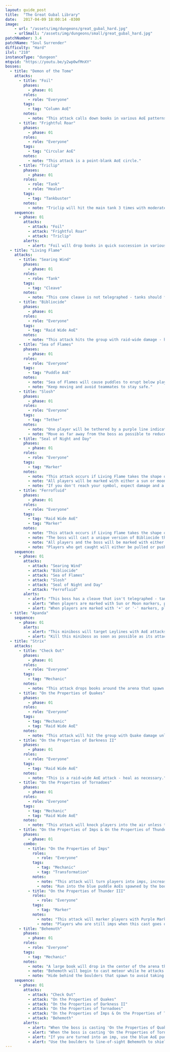 ```yaml
---
layout: guide_post
title:  "The Great Gubal Library"
date:   2017-04-09 18:00:14 -0300
image:
    - url: "/assets/img/dungeons/great_gubal_hard.jpg"
    - urlSmall: "/assets/img/dungeons/small/great_gubal_hard.jpg"
patchNumber: 3.4
patchName: "Soul Surrender"
difficulty: "Hard"
ilvl: "210"
instanceType: "dungeon"
mtqvid: "https://youtu.be/y2wp0wfMnXY"
bosses:
  - title: "Demon of the Tome"
    attacks:
      - title: "Foil"
        phases:
          - phase: 01
        roles:
          - role: "Everyone"
        tags:
          - tag: "Column AoE"
        notes:
          - note: "This attack calls down books in various AoE patterns - dodge as necessary."
      - title: "Frightful Roar"
        phases:
          - phase: 01
        roles:
          - role: "Everyone"
        tags:
          - tag: "Circular AoE"
        notes:
          - note: "This attack is a point-blank AoE circle."
      - title: "Triclip"
        phases:
          - phase: 01
        roles:
          - role: "Tank"
          - role: "Healer"
        tags:
          - tag: "Tankbuster"
        notes:
          - note: "Triclip will hit the main tank 3 times with moderate damage - cooldown and heal as necessary."
    sequence:
      - phase: 01
        attacks:
          - attack: "Foil"
          - attack: "Frightful Roar"
          - attack: "Triclip"
        alerts:
          - alert: "Foil will drop books in quick succession in various AoE patterns - expect to move quickly."
  - title: "Living Flame"
    attacks:
      - title: "Searing Wind"
        phases:
          - phase: 01
        roles:
          - role: "Tank"
        tags:
          - tag: "Cleave"
        notes:
          - note: "This cone cleave is not telegraphed - tanks should face the boss away from the rest of the group."
      - title: "Bibliocide"
        phases:
          - phase: 01
        roles:
          - role: "Everyone"
        tags:
          - tag: "Raid Wide AoE"
        notes:
          - note: "This attack hits the group with raid-wide damage - heal as necessary."
      - title: "Sea of Flames"
        phases:
          - phase: 01
        roles:
          - role: "Everyone"
        tags:
          - tag: "Puddle AoE"
        notes:
          - note: "Sea of Flames will cause puddles to erupt below players in succession."
          - note: "Keep moving and avoid teammates to stay safe."
      - title: "Slosh"
        phases:
          - phase: 01
        roles:
          - role: "Everyone"
        tags:
          - tag: "Tether"
        notes:
          - note: "One player will be tethered by a purple line indicating that the boss is about to charge them."
          - note: "Move as far away from the boss as possible to reduce damage - other players be sure to not get caught in the middle of the charge."
      - title: "Seal of Night and Day"
        phases:
          - phase: 01
        roles:
          - role: "Everyone"
        tags:
          - tag: "Marker"
        notes:
          - note: "This attack occurs if Living Flame takes the shape of a <strong>HAND</strong>."
          - note: "All players will be marked with either a sun or moon marker - players should run to the corresponding spot on the floor that contains their marker."
          - note: "If you don't reach your symbol, expect damage and a vulnerability debuff."
      - title: "Ferrofluid"
        phases:
          - phase: 01
        roles:
          - role: "Everyone"
        tags:
          - tag: "Raid Wide AoE"
          - tag: "Marker"
        notes:
          - note: "This attack occurs if Living Flame takes the shape of a <strong>TORNADO</strong>."
          - note: "The boss will cast a unique version of Bibliocide that will place fire in both the middle and around the edge of the arena."
          - note: "All players and the boss will be marked with either a '+' or '-' marker - players who match the boss should move towards him, while players who have the opposite symbol should get as far away as possible."
          - note: "Players who get caught will either be pulled or pushed into the fire."
    sequence:
      - phase: 01
        attacks:
          - attack: "Searing Wind"
          - attack: "Bibliocide"
          - attack: "Sea of Flames"
          - attack: "Slosh"
          - attack: "Seal of Night and Day"
          - attack: "Ferrofluid"
        alerts:
          - alert: "This boss has a cleave that isn't telegraphed - tanks should keep him facing away at all times."
          - alert: "When players are marked with Sun or Moon markers, position yourselves on the corresponding symbol on the floor."
          - alert: "When players are marked with '+' or '-' markers, players who match the boss' symbol should run towards him, while everyone else runs as far away as possible."
  - title: "Apanda"
    sequence:
      - phase: 01
        alerts:
          - alert: "This miniboss will target Leylines with AoE attacks."
          - alert: "Kill this miniboss as soon as possible as its attack increases over time."
  - title: "Strix"
    attacks:
      - title: "Check Out"
        phases:
          - phase: 01
        roles:
          - role: "Everyone"
        tags:
          - tag: "Mechanic"
        notes:
          - note: "This attack drops books around the arena that spawn circular AoEs - make note of their locations as they will be used to counteract mechanics later in the fight."
      - title: "On the Properties of Quakes"
        phases:
          - phase: 01
        roles:
          - role: "Everyone"
        tags:
          - tag: "Mechanic"
          - tag: "Raid Wide AoE"
        notes:
          - note: "This attack will hit the group with Quake damage unless you stand in the floating AoE puddles spawned by the books."
      - title: "On the Properties of Darkness II"
        phases:
          - phase: 01
        roles:
          - role: "Everyone"
        tags:
          - tag: "Raid Wide AoE"
        notes:
          - note: "This is a raid-wide AoE attack - heal as necessary."
      - title: "On the Properties of Tornadoes"
        phases:
          - phase: 01
        roles:
          - role: "Everyone"
        tags:
          - tag: "Mechanic"
          - tag: "Raid Wide AoE"
        notes:
          - note: "This attack will knock players into the air unless they stand in the dark AoE puddles spawned by the books - this will provide players with the 'Leaden' debuff, keeping them on the ground."
      - title: "On the Properties of Imps & On the Properties of Thunder III"
        phases:
          - phase: 01
        combo:
          - title: "On the Properties of Imps"
            roles:
              - role: "Everyone"
            tags:
              - tag: "Mechanic"
              - tag: "Transformation"
            notes:
              - note: "This attack will turn players into imps, increasingly vulnerability to Thunder."
              - note: "Run into the blue puddle AoEs spawned by the books to end the transformation."
          - title: "On the Properties of Thunder III"
            roles:
              - role: "Everyone"
            tags:
              - tag: "Marker"
            notes:
              - note: "This attack will marker players with Purple Markers."
              - note: "Players who are still imps when this cast goes off will take increased damage and receive a debuff."
      - title: "Behemoth"
        phases:
          - phase: 01
        roles:
          - role: "Everyone"
        tags:
          - tag: "Mechanic"
        notes:
          - note: "A large book will drop in the center of the arena that opens to spawn a Behemoth."
          - note: "Behemoth will begin to cast meteor while he attacks with AoEs - dodge as necessary."
          - note: "Hide behind the boulders that spawn to avoid taking damage from meteor when the cast ends."
    sequence:
      - phase: 01
        attacks:
          - attack: "Check Out"
          - attack: "On the Properties of Quakes"
          - attack: "On the Properties of Darkness II"
          - attack: "On the Properties of Tornadoes"
          - attack: "On the Properties of Imps & On the Properties of Thunder III"
          - attack: "Behemoth"
        alerts:
          - alert: "When the boss is casting 'On the Properties of Quakes' use the floating AoEs to avoid damage."
          - alert: "When the boss is casting 'On the Properties of Tornadoes' use the dark AoEs to avoid damage."
          - alert: "If you are turned into an imp, use the blue AoE puddles to end the transformation as soon as possible."
          - alert: "Use the boulders to line-of-sight Behemoth to shield yourself from damage when he casts meteor."
---
```

